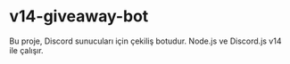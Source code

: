 # v14-giveaway-bot
Bu proje, Discord sunucuları için çekiliş botudur. Node.js ve Discord.js v14 ile çalışır.
